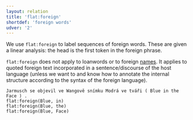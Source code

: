 ```yaml
---
layout: relation
title: 'flat:foreign'
shortdef: 'foreign words'
udver: '2'
---
```


We use `flat:foreign` to label sequences of foreign words. These are given
a linear analysis: the head is the first token in the foreign phrase.

`flat:foreign` does not apply to loanwords or to foreign [names](flat).
It applies to quoted foreign text incorporated in a sentence/discourse
of the host language (unless we want to and know how to annotate the
internal structure according to the syntax of the foreign language).

~~~ sdparse
Jarmusch se objevil ve Wangově snímku Modrá ve tváři ( Blue in the Face ) .
flat:foreign(Blue, in)
flat:foreign(Blue, the)
flat:foreign(Blue, Face)
~~~
<!-- Interlanguage links updated Út zář 29 20:43:19 CEST 2020 -->
